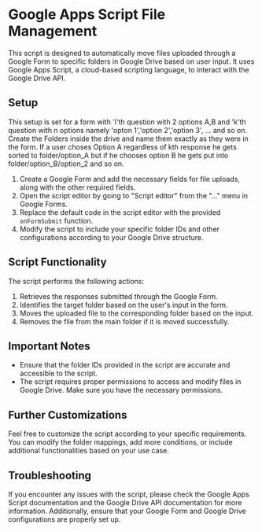 # Google Apps Script File Management

This script is designed to automatically move files uploaded through a Google Form to specific folders in Google Drive based on user input. It uses Google Apps Script, a cloud-based scripting language, to interact with the Google Drive API.

## Setup
This setup is set for a form with 'l'th question with 2 options A,B and 'k'th question with n options namely 'opton 1','option 2','option 3', ... and so on. Create the Folders inside the drive and name them exactly as they were in the form. If a user choses Option A regardless of kth response he gets sorted to folder/option_A but if he chooses option B he gets put into folder/option_B/option_2 and so on. 
  
1. Create a Google Form and add the necessary fields for file uploads, along with the other required fields.
2. Open the script editor by going to "Script editor" from the "..." menu in Google Forms.
3. Replace the default code in the script editor with the provided `onFormSubmit` function.
4. Modify the script to include your specific folder IDs and other configurations according to your Google Drive structure.

## Script Functionality

The script performs the following actions:

1. Retrieves the responses submitted through the Google Form.
2. Identifies the target folder based on the user's input in the form.
3. Moves the uploaded file to the corresponding folder based on the input.
4. Removes the file from the main folder if it is moved successfully.

## Important Notes

- Ensure that the folder IDs provided in the script are accurate and accessible to the script.
- The script requires proper permissions to access and modify files in Google Drive. Make sure you have the necessary permissions.

## Further Customizations

Feel free to customize the script according to your specific requirements. You can modify the folder mappings, add more conditions, or include additional functionalities based on your use case.

## Troubleshooting

If you encounter any issues with the script, please check the Google Apps Script documentation and the Google Drive API documentation for more information. Additionally, ensure that your Google Form and Google Drive configurations are properly set up.

